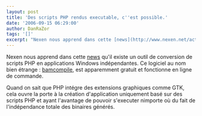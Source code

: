```yaml
---
layout: post
title: 'Des scripts PHP rendus executable, c''est possible.'
date: '2006-09-15 06:29:00'
author: DanRaZor
tags: '[]'
excerpt: "Nexen nous apprend dans cette [news](http://www.nexen.net/actualites/logiciels/bambalam_:_vos_scripts_php_convertis_en_applications_windows.php) qu'il existe un outil de conversion de scripts PHP en applications Windows indépendantes.     \nCe logiciel au nom bien étrange : [bamcompile](http://www.bambalam.se/bamcompile/), est apparemment gratuit et      …"
---
```


Nexen nous apprend dans cette [news](http://www.nexen.net/actualites/logiciels/bambalam_:_vos_scripts_php_convertis_en_applications_windows.php) qu'il existe un outil de conversion de scripts PHP en applications Windows indépendantes.
Ce logiciel au nom bien étrange : [bamcompile](http://www.bambalam.se/bamcompile/), est apparemment gratuit et fonctionne en ligne de commande.

Quand on sait que PHP intégre des extensions graphiques comme GTK, cela ouvre la porte à la création d'application uniquement basé sur des scripts PHP et ayant l'avantage de pouvoir s'executer nimporte où du fait de l'indépendance totale des binaires générés.
